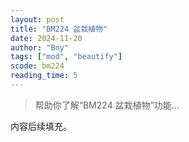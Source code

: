 ```yaml
---
layout: post
title: "BM224 盆栽植物"
date: 2024-11-20
author: "Bny"
tags: ["mod", "beautify"]
scode: bm224
reading_time: 5
---
```


> 帮助你了解“BM224 盆栽植物”功能...

内容后续填充。
